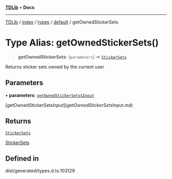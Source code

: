 [**TDLib**](../../../../../../README.md) • **Docs**

***

[TDLib](../../../../../../modules.md) / [index](../../../../../README.md) / [types](../../../README.md) / [default](../README.md) / getOwnedStickerSets

# Type Alias: getOwnedStickerSets()

> **getOwnedStickerSets**: (`parameters`) => [`StickerSets`](StickerSets-1.md)

Returns sticker sets owned by the current user

## Parameters

• **parameters**: [`getOwnedStickerSets$Input`](getOwnedStickerSets$Input.md)

[getOwnedStickerSets$Input](getOwnedStickerSets$Input.md)

## Returns

[`StickerSets`](StickerSets-1.md)

[StickerSets](StickerSets-1.md)

## Defined in

dist/generated/types.d.ts:103129
